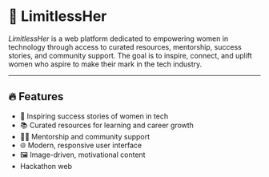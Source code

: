 
# 🌟 LimitlessHer

*LimitlessHer* is a web platform dedicated to empowering women in technology through access to curated resources, mentorship, success stories, and community support. The goal is to inspire, connect, and uplift women who aspire to make their mark in the tech industry.

---

## 🔥 Features

- 💪 Inspiring success stories of women in tech
- 📚 Curated resources for learning and career growth
- 🧑‍💼 Mentorship and community support
- 🌐 Modern, responsive user interface
- 🖼 Image-driven, motivational content
- Hackathon web 
